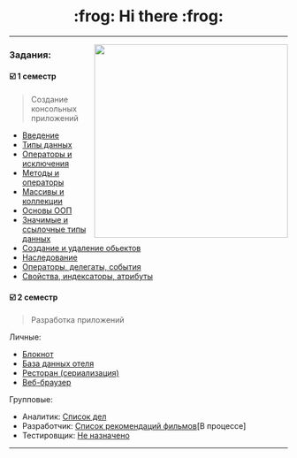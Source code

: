 <h1 align = "center"> :frog:  Hi there  :frog: </h1>  
   
_________
</head>
 <p>
      
   </p>
<body>
  
<img src="https://yappi.com.ua/public/user_files/it-english_1.gif"  align="right"  width="350" />
   
     
### Задания:  
     
#### :ballot_box_with_check: 1 семестр   
> Создание консольных приложений   
+ [Введение](https://github.com/Leeiss/HomeWork_FirstDZ)  
+ [Типы данных](https://github.com/Leeiss/HomeWork_DataTypes)  
+ [Операторы и исключения](https://github.com/Leeiss/HomeWork_OperatorsAndExceptions)  
+ [Методы и операторы](https://github.com/Leeiss/HomeWork_MethodsAndOperators)  
+ [Массивы и коллекции](https://github.com/Leeiss/HomeWork_ArraysAndCollections)  
+ [Основы ООП](https://github.com/Leeiss/HomeWork_OOPbasics)  
+ [Значимые и ссылочные типы данных](https://github.com/Leeiss/HomeWork_ReferenceAndValueTypes)  
+ [Создание и удаление обьектов](https://github.com/Leeiss/HomeWork_CreatingAndDeletingObjects)  [
](https://github.com/Leeiss/HomeWork_ReferenceAndValueTypes)
+ [Наследование](https://github.com/Leeiss/HomeWork_Inheritance)  
+ [Операторы, делегаты, события](https://github.com/Leeiss/HomeWork_OperationsDelegatesEvents)  
+ [Свойства, индексаторы, атрибуты](https://github.com/Leeiss/HomeWork_PropertiesIndexersAttributes)
  </body>
       

#### :ballot_box_with_check: 2 семестр
> Разработка приложений     
 
 Личные:    
   + [Блокнот](https://github.com/Leeiss/HomeWork_Notepad)  
   + [База данных отеля](https://github.com/Leeiss/HomeWork_Hotel)    
   + [Ресторан (сериализация)](https://github.com/Leeiss/Homework__Restaurant)  
   + [Веб-браузер](https://github.com/Leeiss/Homework_Browser)
           
 Групповые:  
   + Аналитик: [Список дел](https://github.com/Leeiss/TeamProject_ToDoList)  
   + Разработчик: [Список рекомендаций фильмов]()[В процессе]   
   + Тестировщик: [Не назначено]()
         
   ________
       
